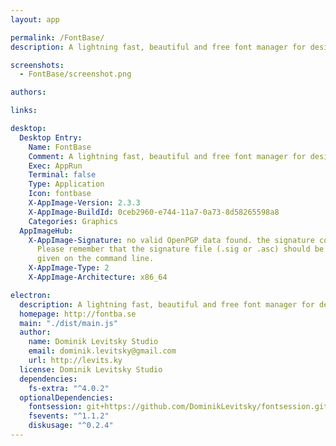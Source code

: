 ```yaml
---
layout: app

permalink: /FontBase/
description: A lightning fast, beautiful and free font manager for designers.

screenshots:
  - FontBase/screenshot.png

authors:

links:

desktop:
  Desktop Entry:
    Name: FontBase
    Comment: A lightning fast, beautiful and free font manager for designers.
    Exec: AppRun
    Terminal: false
    Type: Application
    Icon: fontbase
    X-AppImage-Version: 2.3.3
    X-AppImage-BuildId: 0ceb2960-e744-11a7-0a73-8d58265598a8
    Categories: Graphics
  AppImageHub:
    X-AppImage-Signature: no valid OpenPGP data found. the signature could not be verified.
      Please remember that the signature file (.sig or .asc) should be the first file
      given on the command line.
    X-AppImage-Type: 2
    X-AppImage-Architecture: x86_64

electron:
  description: A lightning fast, beautiful and free font manager for designers.
  homepage: http://fontba.se
  main: "./dist/main.js"
  author:
    name: Dominik Levitsky Studio
    email: dominik.levitsky@gmail.com
    url: http://levits.ky
  license: Dominik Levitsky Studio
  dependencies:
    fs-extra: "^4.0.2"
  optionalDependencies:
    fontsession: git+https://github.com/DominikLevitsky/fontsession.git
    fsevents: "^1.1.2"
    diskusage: "^0.2.4"
---
```

